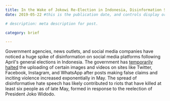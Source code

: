 ```yaml
---
title: In the Wake of Jokowi Re-Election in Indonesia, Disinformation Spreads like Wildfire
date: 2019-05-22 #this is the publication date, and controls display order.

# description: meta description for post.

category: brief

---
```


Government agencies, news outlets, and social media companies have noticed a huge spike of disinformation on social media platforms following April's general elections in Indonesia. The government has [temporarily halted][link] the uploading of certain images and videos on sites like Twitter, Facebook, Instagram, and WhatsApp after posts making false claims and inciting violence increased exponentially in May. The spread of disinformative hate speech has likely contributed to riots that have killed at least six people as of late May, formed in response to the reelection of President Joko Widodo. 

[link]: https://uk.reuters.com/article/uk-indonesia-election-socialmedia/indonesia-curbs-social-media-blaming-hoaxes-for-inflaming-unrest-idUKKCN1SS1MM